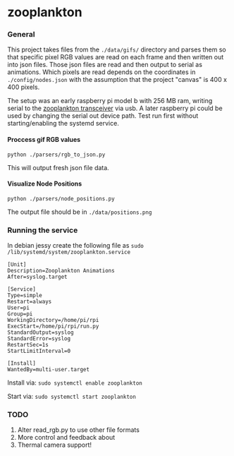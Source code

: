 # zooplankton

### General

This project takes files from the `./data/gifs/` directory and parses them so that specific pixel RGB values are read on each frame and then written out into json files. Those json files are read and then output to serial as animations. Which pixels are read depends on the coordinates in `./config/nodes.json` with the assumption that the project "canvas" is 400 x 400 pixels.

The setup was an early raspberry pi model b with 256 MB ram, writing serial to the [zooplankton transceiver](https://github.com/zooplanktonproject/transceiver) via usb. A later raspberry pi could be used by changing the serial out device path. Test run first without starting/enabling the systemd service.


#### Proccess gif RGB values

`python ./parsers/rgb_to_json.py`

This will output fresh json file data.


#### Visualize Node Positions

`python ./parsers/node_positions.py` 

The output file should be in `./data/positions.png`

### Running the service

In debian jessy create the following file as `sudo /lib/systemd/system/zooplankton.service`

```
[Unit]
Description=Zooplankton Animations
After=syslog.target

[Service]
Type=simple
Restart=always
User=pi
Group=pi
WorkingDirectory=/home/pi/rpi
ExecStart=/home/pi/rpi/run.py
StandardOutput=syslog
StandardError=syslog
RestartSec=1s
StartLimitInterval=0

[Install]
WantedBy=multi-user.target
```

Install via: `sudo systemctl enable zooplankton`

Start via: `sudo systemctl start zooplankton`


### TODO

1. Alter read_rgb.py to use other file formats
1. More control and feedback about
1. Thermal camera support!

